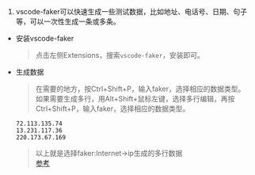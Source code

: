 1. vscode-faker可以快速生成一些测试数据，比如地址、电话号、日期、句子等，可以一次性生成一条或多条。
- 安装vscode-faker
    >点击左侧Extensions，搜索`vscode-faker`，安装即可。
- 生成数据
    >在需要的地方，按Ctrl+Shift+P，输入faker，选择相应的数据类型。  
    >如果需要生成多行，用Alt+Shift+鼠标左键，选择多行编辑，再按Ctrl+Shift+P，输入faker，选择相应的数据类型。
    ```
    72.113.135.74
    13.231.117.36
    220.173.67.169
    ```
    >以上就是选择faker:Internet->ip生成的多行数据  
[参考](https://www.jianshu.com/p/f27f452ceb27)


